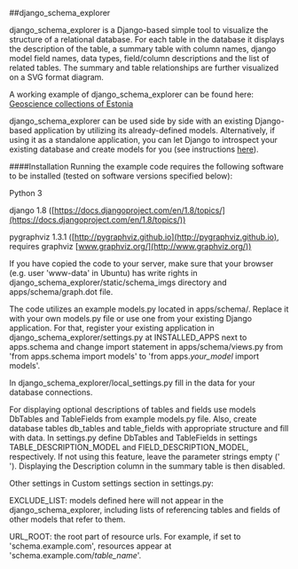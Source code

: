 ##django_schema_explorer

django_schema_explorer is a Django-based simple tool to visualize the structure of a relational database.
For each table in the database it displays the description of the table, a summary table with column names, django model field names, data types, field/column descriptions and the list of related tables.
The summary and table relationships are further visualized on a SVG format diagram.

A working example of django_schema_explorer can be found here: [Geoscience collections of Estonia](https://schema.geokogud.info)

django_schema_explorer can be used side by side with an existing Django-based application by utilizing its already-defined models. Alternatively, if using it as a standalone application, you can let Django to introspect your existing database and create models for you (see instructions [here](https://docs.djangoproject.com/en/1.8/howto/legacy-databases/#auto-generate-the-models)).



####Installation
Running the example code requires the following software to be installed (tested on software versions specified below):

Python 3

django 1.8 ([https://docs.djangoproject.com/en/1.8/topics/](https://docs.djangoproject.com/en/1.8/topics/))

pygraphviz 1.3.1 ([http://pygraphviz.github.io](http://pygraphviz.github.io), requires graphviz [www.graphviz.org/](http://www.graphviz.org/))

If you have copied the code to your server, make sure that your browser (e.g. user 'www-data' in Ubuntu) has write rights in django_schema_explorer/static/schema_imgs directory and apps/schema/graph.dot file.

The code utilizes an example models.py located in apps/schema/. Replace it with your own models.py file or use one from your existing Django application. For that, register your existing application in django_schema_explorer/settings.py at INSTALLED_APPS next to apps.schema and change import statement in apps/schema/views.py from 'from apps.schema import models' to 'from apps.*your_model* import models'.

In django_schema_explorer/local_settings.py fill in the data for your database connections.

For displaying optional descriptions of tables and fields use models DbTables and TableFields from example models.py file. Also, create database tables db_tables and table_fields with appropriate structure and fill with data. In settings.py define DbTables and TableFields in settings TABLE_DESCRIPTION_MODEL and FIELD_DESCRIPTION_MODEL, respectively. If not using this feature, leave the parameter strings empty (' '). Displaying the Description column in the summary table is then disabled.

Other settings in Custom settings section in settings.py:

EXCLUDE_LIST: models defined here will not appear in the django_schema_explorer, including lists of referencing tables and fields of other models that refer to them.

URL_ROOT: the root part of resource urls. For example, if set to 'schema.example.com', resources appear at 'schema.example.com/*table_name*'.





 
